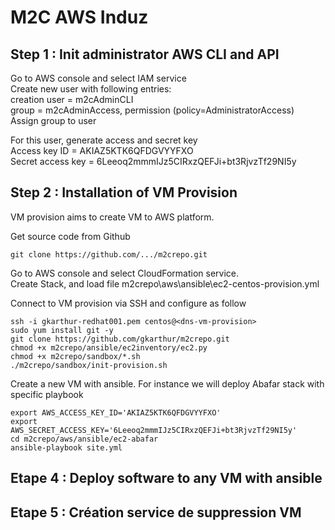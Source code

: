 # M2C AWS Induz


## Step 1 : Init administrator AWS CLI and API

Go to AWS console and select IAM service  
Create new user with following entries:  
creation user = m2cAdminCLI  
group = m2cAdminAccess, permission (policy=AdministratorAccess)  
Assign group to user  

For this user, generate access and secret key  
Access key ID = AKIAZ5KTK6QFDGVYYFXO  
Secret access key = 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  


## Step 2 : Installation of VM Provision

VM provision aims to create VM to AWS platform.

Get source code from Github

```
git clone https://github.com/.../m2crepo.git
```

Go to AWS console and select CloudFormation service.  
Create Stack, and load file m2crepo\aws\ansible\ec2-centos-provision.yml  

Connect to VM provision via SSH and configure as follow

```
ssh -i gkarthur-redhat001.pem centos@<dns-vm-provision>
sudo yum install git -y
git clone https://github.com/gkarthur/m2crepo.git
chmod +x m2crepo/ansible/ec2inventory/ec2.py
chmod +x m2crepo/sandbox/*.sh
./m2crepo/sandbox/init-provision.sh
```

Create a new VM with ansible. For instance we will deploy Abafar stack with specific playbook

```
export AWS_ACCESS_KEY_ID='AKIAZ5KTK6QFDGVYYFXO'
export AWS_SECRET_ACCESS_KEY='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'
cd m2crepo/aws/ansible/ec2-abafar
ansible-playbook site.yml
```

## Etape 4 : Deploy software to any VM with ansible


## Etape 5 : Création service de suppression VM

